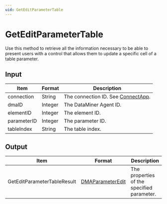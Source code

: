 ```yaml
---
uid: GetEditParameterTable
---
```


# GetEditParameterTable

Use this method to retrieve all the information necessary to be able to present users with a control that allows them to update a specific cell of a table parameter.

## Input

| Item        | Format  | Description                                          |
|-------------|---------|------------------------------------------------------|
| connection  | String  | The connection ID. See [ConnectApp](xref:ConnectApp). |
| dmaID       | Integer | The DataMiner Agent ID.                              |
| elementID   | Integer | The element ID.                                      |
| parameterID | Integer | The parameter ID.                                    |
| tableIndex  | String  | The table index.                                     |

## Output

| Item | Format | Description |
|--|--|--|
| GetEditParameterTableResult | [DMAParameterEdit](xref:DMAParameterEdit) | The properties of the specified parameter. |
